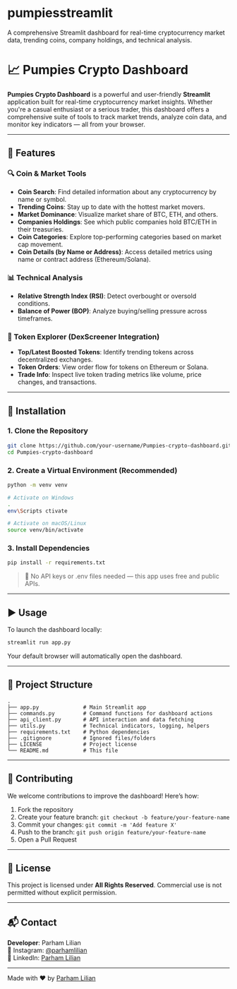 # pumpiesstreamlit
A comprehensive Streamlit dashboard for real-time cryptocurrency market data, trending coins, company holdings, and technical analysis.


# 📈 Pumpies Crypto Dashboard

**Pumpies Crypto Dashboard** is a powerful and user-friendly **Streamlit** application built for real-time cryptocurrency market insights. Whether you're a casual enthusiast or a serious trader, this dashboard offers a comprehensive suite of tools to track market trends, analyze coin data, and monitor key indicators — all from your browser.

---

## 🔧 Features

### 🔍 Coin & Market Tools
- **Coin Search**: Find detailed information about any cryptocurrency by name or symbol.
- **Trending Coins**: Stay up to date with the hottest market movers.
- **Market Dominance**: Visualize market share of BTC, ETH, and others.
- **Companies Holdings**: See which public companies hold BTC/ETH in their treasuries.
- **Coin Categories**: Explore top-performing categories based on market cap movement.
- **Coin Details (by Name or Address)**: Access detailed metrics using name or contract address (Ethereum/Solana).

### 📊 Technical Analysis
- **Relative Strength Index (RSI)**: Detect overbought or oversold conditions.
- **Balance of Power (BOP)**: Analyze buying/selling pressure across timeframes.

### 🔁 Token Explorer (DexScreener Integration)
- **Top/Latest Boosted Tokens**: Identify trending tokens across decentralized exchanges.
- **Token Orders**: View order flow for tokens on Ethereum or Solana.
- **Trade Info**: Inspect live token trading metrics like volume, price changes, and transactions.

---

## 🚀 Installation

### 1. Clone the Repository

```bash
git clone https://github.com/your-username/Pumpies-crypto-dashboard.git
cd Pumpies-crypto-dashboard
```

### 2. Create a Virtual Environment (Recommended)

```bash
python -m venv venv

# Activate on Windows
.
env\Scripts ctivate

# Activate on macOS/Linux
source venv/bin/activate
```

### 3. Install Dependencies

```bash
pip install -r requirements.txt
```

> 📌 No API keys or .env files needed — this app uses free and public APIs.

---

## ▶️ Usage

To launch the dashboard locally:

```bash
streamlit run app.py
```

Your default browser will automatically open the dashboard.

---

## 📁 Project Structure

```
.
├── app.py              # Main Streamlit app
├── commands.py         # Command functions for dashboard actions
├── api_client.py       # API interaction and data fetching
├── utils.py            # Technical indicators, logging, helpers
├── requirements.txt    # Python dependencies
├── .gitignore          # Ignored files/folders
├── LICENSE             # Project license
└── README.md           # This file
```

---

## 🤝 Contributing

We welcome contributions to improve the dashboard! Here’s how:

1. Fork the repository
2. Create your feature branch: `git checkout -b feature/your-feature-name`
3. Commit your changes: `git commit -m 'Add feature X'`
4. Push to the branch: `git push origin feature/your-feature-name`
5. Open a Pull Request

---

## 📄 License

This project is licensed under **All Rights Reserved**. Commercial use is not permitted without explicit permission.

---

## 📬 Contact

**Developer**: Parham Lilian  
📸 Instagram: [@parhamlilian](https://instagram.com/parhamlilian)  
🔗 LinkedIn: [Parham Lilian](https://linkedin.com/in/parhamlilian)

---

Made with ❤️ by [Parham Lilian](https://linkedin.com/in/parhamlilian)

